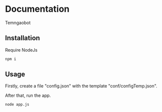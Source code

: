 # Documentation

Temngaobot

## Installation

Require NodeJs

```bash
npm i
```

## Usage

Firstly, create a file "config.json" with the template "conf/configTemp.json".

After that, run the app.

```bash
node app.js
```